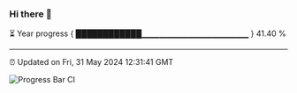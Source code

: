 ### Hi there 👋

⏳ Year progress { ████████████▁▁▁▁▁▁▁▁▁▁▁▁▁▁▁▁▁▁ } 41.40 %

---

⏰ Updated on Fri, 31 May 2024 12:31:41 GMT

![Progress Bar CI](https://github.com/liununu/liununu/workflows/Progress%20Bar%20CI/badge.svg)
